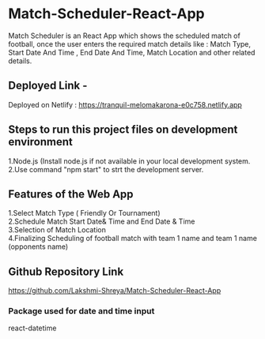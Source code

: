 # Match-Scheduler-React-App
Match Scheduler is an React App which shows the scheduled match of football, once the user enters the required match details like : Match Type,  Start Date And Time , End Date And Time, Match Location and other related details. 
## Deployed Link - 
Deployed on Netlify : 
https://tranquil-melomakarona-e0c758.netlify.app



## Steps to run this project files on development environment
1.Node.js (Install node.js if not available in your local development system.<br/>
2.Use command "npm start" to strt the development server.

## Features of the Web App
1.Select Match Type ( Friendly Or Tournament)<br/>
2.Schedule Match Start Date& Time and End Date & Time <br/>
3.Selection of Match Location<br/>
4.Finalizing Scheduling of football match with team 1 name and team 1 name (opponents name)

## Github Repository Link
https://github.com/Lakshmi-Shreya/Match-Scheduler-React-App

### Package used for date and time input
 react-datetime
